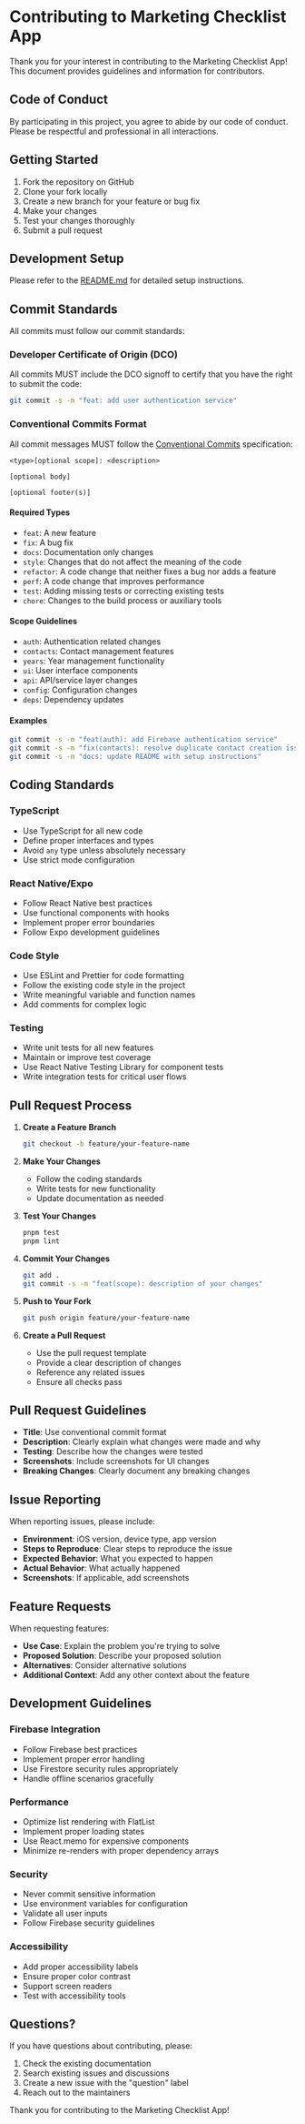 # Contributing to Marketing Checklist App

Thank you for your interest in contributing to the Marketing Checklist App! This document provides guidelines and information for contributors.

## Code of Conduct

By participating in this project, you agree to abide by our code of conduct. Please be respectful and professional in all interactions.

## Getting Started

1. Fork the repository on GitHub
2. Clone your fork locally
3. Create a new branch for your feature or bug fix
4. Make your changes
5. Test your changes thoroughly
6. Submit a pull request

## Development Setup

Please refer to the [README.md](README.md) for detailed setup instructions.

## Commit Standards

All commits must follow our commit standards:

### Developer Certificate of Origin (DCO)

All commits MUST include the DCO signoff to certify that you have the right to submit the code:

```bash
git commit -s -m "feat: add user authentication service"
```

### Conventional Commits Format

All commit messages MUST follow the [Conventional Commits](https://www.conventionalcommits.org/) specification:

```
<type>[optional scope]: <description>

[optional body]

[optional footer(s)]
```

#### Required Types

- `feat`: A new feature
- `fix`: A bug fix
- `docs`: Documentation only changes
- `style`: Changes that do not affect the meaning of the code
- `refactor`: A code change that neither fixes a bug nor adds a feature
- `perf`: A code change that improves performance
- `test`: Adding missing tests or correcting existing tests
- `chore`: Changes to the build process or auxiliary tools

#### Scope Guidelines

- `auth`: Authentication related changes
- `contacts`: Contact management features
- `years`: Year management functionality
- `ui`: User interface components
- `api`: API/service layer changes
- `config`: Configuration changes
- `deps`: Dependency updates

#### Examples

```bash
git commit -s -m "feat(auth): add Firebase authentication service"
git commit -s -m "fix(contacts): resolve duplicate contact creation issue"
git commit -s -m "docs: update README with setup instructions"
```

## Coding Standards

### TypeScript

- Use TypeScript for all new code
- Define proper interfaces and types
- Avoid `any` type unless absolutely necessary
- Use strict mode configuration

### React Native/Expo

- Follow React Native best practices
- Use functional components with hooks
- Implement proper error boundaries
- Follow Expo development guidelines

### Code Style

- Use ESLint and Prettier for code formatting
- Follow the existing code style in the project
- Write meaningful variable and function names
- Add comments for complex logic

### Testing

- Write unit tests for all new features
- Maintain or improve test coverage
- Use React Native Testing Library for component tests
- Write integration tests for critical user flows

## Pull Request Process

1. **Create a Feature Branch**

   ```bash
   git checkout -b feature/your-feature-name
   ```

2. **Make Your Changes**
   - Follow the coding standards
   - Write tests for new functionality
   - Update documentation as needed

3. **Test Your Changes**

   ```bash
   pnpm test
   pnpm lint
   ```

4. **Commit Your Changes**

   ```bash
   git add .
   git commit -s -m "feat(scope): description of your changes"
   ```

5. **Push to Your Fork**

   ```bash
   git push origin feature/your-feature-name
   ```

6. **Create a Pull Request**
   - Use the pull request template
   - Provide a clear description of changes
   - Reference any related issues
   - Ensure all checks pass

## Pull Request Guidelines

- **Title**: Use conventional commit format
- **Description**: Clearly explain what changes were made and why
- **Testing**: Describe how the changes were tested
- **Screenshots**: Include screenshots for UI changes
- **Breaking Changes**: Clearly document any breaking changes

## Issue Reporting

When reporting issues, please include:

- **Environment**: iOS version, device type, app version
- **Steps to Reproduce**: Clear steps to reproduce the issue
- **Expected Behavior**: What you expected to happen
- **Actual Behavior**: What actually happened
- **Screenshots**: If applicable, add screenshots

## Feature Requests

When requesting features:

- **Use Case**: Explain the problem you're trying to solve
- **Proposed Solution**: Describe your proposed solution
- **Alternatives**: Consider alternative solutions
- **Additional Context**: Add any other context about the feature

## Development Guidelines

### Firebase Integration

- Follow Firebase best practices
- Implement proper error handling
- Use Firestore security rules appropriately
- Handle offline scenarios gracefully

### Performance

- Optimize list rendering with FlatList
- Implement proper loading states
- Use React.memo for expensive components
- Minimize re-renders with proper dependency arrays

### Security

- Never commit sensitive information
- Use environment variables for configuration
- Validate all user inputs
- Follow Firebase security guidelines

### Accessibility

- Add proper accessibility labels
- Ensure proper color contrast
- Support screen readers
- Test with accessibility tools

## Questions?

If you have questions about contributing, please:

1. Check the existing documentation
2. Search existing issues and discussions
3. Create a new issue with the "question" label
4. Reach out to the maintainers

Thank you for contributing to the Marketing Checklist App!
